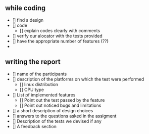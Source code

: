 
## while coding

- [] find a design
- [] code
  - [] explain codes clearly with comments
- [] verify our alocator with the tests provided
- [] have the appropriate number of features (??)
-  

## writing the report

- [] name of the participants
- [] description of the platforms on which the test were performed
  - [] linux distribution
  - [] CPU type
- [] List pf implemented features
  - [] Point out the test passed by the feature
  - [] Point out noticed bugs and limitations
- [] a short description of design choices
- [] answers to the questions asked in the assigment
- [] Description of the tests we devised if any
- [] A feedback section

